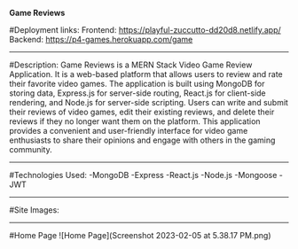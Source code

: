 **Game Reviews**

#Deployment links:
Frontend: https://playful-zuccutto-dd20d8.netlify.app/
Backend: https://p4-games.herokuapp.com/game

---

#Description:
Game Reviews is a MERN Stack Video Game Review Application. It is a web-based platform that allows users to review and rate their favorite video games. The application is built using MongoDB for storing data, Express.js for server-side routing, React.js for client-side rendering, and Node.js for server-side scripting. Users can write and submit their reviews of video games, edit their existing reviews, and delete their reviews if they no longer want them on the platform. This application provides a convenient and user-friendly interface for video game enthusiasts to share their opinions and engage with others in the gaming community.

---

#Technologies Used:
-MongoDB
-Express
-React.js
-Node.js
-Mongoose
-JWT

---

#Site Images:

---

#Home Page
![Home Page](Screenshot 2023-02-05 at 5.38.17 PM.png)
